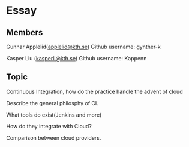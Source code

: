 
# Essay

## Members
Gunnar Applelid(applelid@kth.se)
Github username: gynther-k

Kasper Liu (kasperli@kth.se)
Github username: Kappenn

## Topic
Continuous Integration, how do the practice handle the advent of cloud


Describe the general philosphy of CI.

What tools do exist(Jenkins and more)

How do they integrate with Cloud?

Comparison between cloud providers.
